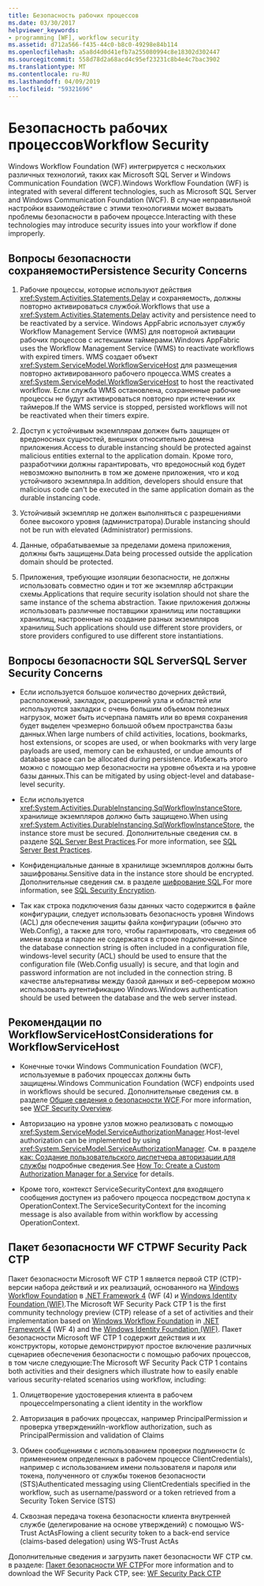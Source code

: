 ```yaml
---
title: Безопасность рабочих процессов
ms.date: 03/30/2017
helpviewer_keywords:
- programming [WF], workflow security
ms.assetid: d712a566-f435-44c0-b8c0-49298e84b114
ms.openlocfilehash: a5a8d4d0d41efb7a255080994c8e18302d302447
ms.sourcegitcommit: 558d78d2a68acd4c95ef23231c8b4e4c7bac3902
ms.translationtype: MT
ms.contentlocale: ru-RU
ms.lasthandoff: 04/09/2019
ms.locfileid: "59321696"
---
```

# <a name="workflow-security"></a><span data-ttu-id="4b0d9-102">Безопасность рабочих процессов</span><span class="sxs-lookup"><span data-stu-id="4b0d9-102">Workflow Security</span></span>
<span data-ttu-id="4b0d9-103">Windows Workflow Foundation (WF) интегрируется с нескольких различных технологий, таких как Microsoft SQL Server и Windows Communication Foundation (WCF).</span><span class="sxs-lookup"><span data-stu-id="4b0d9-103">Windows Workflow Foundation (WF) is integrated with several different technologies, such as Microsoft SQL Server and Windows Communication Foundation (WCF).</span></span> <span data-ttu-id="4b0d9-104">В случае неправильной настройки взаимодействие с этими технологиями может вызвать проблемы безопасности в рабочем процессе.</span><span class="sxs-lookup"><span data-stu-id="4b0d9-104">Interacting with these technologies may introduce security issues into your workflow if done improperly.</span></span>

## <a name="persistence-security-concerns"></a><span data-ttu-id="4b0d9-105">Вопросы безопасности сохраняемости</span><span class="sxs-lookup"><span data-stu-id="4b0d9-105">Persistence Security Concerns</span></span>

1. <span data-ttu-id="4b0d9-106">Рабочие процессы, которые используют действия <xref:System.Activities.Statements.Delay> и сохраняемость, должны повторно активироваться службой.</span><span class="sxs-lookup"><span data-stu-id="4b0d9-106">Workflows that use a <xref:System.Activities.Statements.Delay> activity and persistence need to be reactivated by a service.</span></span> <span data-ttu-id="4b0d9-107">Windows AppFabric использует службу Workflow Management Service (WMS) для повторной активации рабочих процессов с истекшими таймерами.</span><span class="sxs-lookup"><span data-stu-id="4b0d9-107">Windows AppFabric uses the Workflow Management Service (WMS) to reactivate workflows with expired timers.</span></span> <span data-ttu-id="4b0d9-108">WMS создает объект <xref:System.ServiceModel.WorkflowServiceHost> для размещения повторно активированного рабочего процесса.</span><span class="sxs-lookup"><span data-stu-id="4b0d9-108">WMS creates a <xref:System.ServiceModel.WorkflowServiceHost> to host the reactivated workflow.</span></span> <span data-ttu-id="4b0d9-109">Если служба WMS остановлена, сохраненные рабочие процессы не будут активироваться повторно при истечении их таймеров.</span><span class="sxs-lookup"><span data-stu-id="4b0d9-109">If the WMS service is stopped, persisted workflows will not be reactivated when their timers expire.</span></span>

2. <span data-ttu-id="4b0d9-110">Доступ к устойчивым экземплярам должен быть защищен от вредоносных сущностей, внешних относительно домена приложения.</span><span class="sxs-lookup"><span data-stu-id="4b0d9-110">Access to durable instancing should be protected against malicious entities external to the application domain.</span></span> <span data-ttu-id="4b0d9-111">Кроме того, разработчики должны гарантировать, что вредоносный код будет невозможно выполнить в том же домене приложения, что и код устойчивого экземпляра.</span><span class="sxs-lookup"><span data-stu-id="4b0d9-111">In addition, developers should ensure that malicious code can't be executed in the same application domain as the durable instancing code.</span></span>

3. <span data-ttu-id="4b0d9-112">Устойчивый экземпляр не должен выполняться с разрешениями более высокого уровня (администратора).</span><span class="sxs-lookup"><span data-stu-id="4b0d9-112">Durable instancing should not be run with elevated (Administrator) permissions.</span></span>

4. <span data-ttu-id="4b0d9-113">Данные, обрабатываемые за пределами домена приложения, должны быть защищены.</span><span class="sxs-lookup"><span data-stu-id="4b0d9-113">Data being processed outside the application domain should be protected.</span></span>

5. <span data-ttu-id="4b0d9-114">Приложения, требующие изоляции безопасности, не должны использовать совместно один и тот же экземпляр абстракции схемы.</span><span class="sxs-lookup"><span data-stu-id="4b0d9-114">Applications that require security isolation should not share the same instance of the schema abstraction.</span></span> <span data-ttu-id="4b0d9-115">Такие приложения должны использовать различные поставщики хранилищ или поставщики хранилищ, настроенные на создание разных экземпляров хранилищ.</span><span class="sxs-lookup"><span data-stu-id="4b0d9-115">Such applications should use different store providers, or store providers configured to use different store instantiations.</span></span>

## <a name="sql-server-security-concerns"></a><span data-ttu-id="4b0d9-116">Вопросы безопасности SQL Server</span><span class="sxs-lookup"><span data-stu-id="4b0d9-116">SQL Server Security Concerns</span></span>

-   <span data-ttu-id="4b0d9-117">Если используется большое количество дочерних действий, расположений, закладок, расширений узла и областей или используются закладки с очень большим объемом полезных нагрузок, может быть исчерпана память или во время сохранения будет выделен чрезмерно большой объем пространства базы данных.</span><span class="sxs-lookup"><span data-stu-id="4b0d9-117">When large numbers of child activities, locations, bookmarks, host extensions, or scopes are used, or when bookmarks with very large payloads are used, memory can be exhausted, or undue amounts of database space can be allocated during persistence.</span></span> <span data-ttu-id="4b0d9-118">Избежать этого можно с помощью мер безопасности на уровне объекта и на уровне базы данных.</span><span class="sxs-lookup"><span data-stu-id="4b0d9-118">This can be mitigated by using object-level and database-level security.</span></span>

-   <span data-ttu-id="4b0d9-119">Если используется <xref:System.Activities.DurableInstancing.SqlWorkflowInstanceStore>, хранилище экземпляров должно быть защищено.</span><span class="sxs-lookup"><span data-stu-id="4b0d9-119">When using <xref:System.Activities.DurableInstancing.SqlWorkflowInstanceStore>, the instance store must be secured.</span></span> <span data-ttu-id="4b0d9-120">Дополнительные сведения см. в разделе [SQL Server Best Practices](https://go.microsoft.com/fwlink/?LinkId=164972).</span><span class="sxs-lookup"><span data-stu-id="4b0d9-120">For more information, see [SQL Server Best Practices](https://go.microsoft.com/fwlink/?LinkId=164972).</span></span>

-   <span data-ttu-id="4b0d9-121">Конфиденциальные данные в хранилище экземпляров должны быть зашифрованы.</span><span class="sxs-lookup"><span data-stu-id="4b0d9-121">Sensitive data in the instance store should be encrypted.</span></span> <span data-ttu-id="4b0d9-122">Дополнительные сведения см. в разделе [шифрование SQL](https://go.microsoft.com/fwlink/?LinkId=164976).</span><span class="sxs-lookup"><span data-stu-id="4b0d9-122">For more information, see [SQL Security Encryption](https://go.microsoft.com/fwlink/?LinkId=164976).</span></span>

-   <span data-ttu-id="4b0d9-123">Так как строка подключения базы данных часто содержится в файле конфигурации, следует использовать безопасность уровня Windows (ACL) для обеспечения защиты файла конфигурации (обычно это Web.Config), а также для того, чтобы гарантировать, что сведения об имени входа и пароле не содержатся в строке подключения.</span><span class="sxs-lookup"><span data-stu-id="4b0d9-123">Since the database connection string is often included in a configuration file, windows-level security (ACL) should be used to ensure that the configuration file (Web.Config usually) is secure, and that login and password information are not included in the connection string.</span></span> <span data-ttu-id="4b0d9-124">В качестве альтернативы между базой данных и веб-сервером можно использовать аутентификацию Windows.</span><span class="sxs-lookup"><span data-stu-id="4b0d9-124">Windows authentication should be used between the database and the web server instead.</span></span>

## <a name="considerations-for-workflowservicehost"></a><span data-ttu-id="4b0d9-125">Рекомендации по WorkflowServiceHost</span><span class="sxs-lookup"><span data-stu-id="4b0d9-125">Considerations for WorkflowServiceHost</span></span>

-   <span data-ttu-id="4b0d9-126">Конечные точки Windows Communication Foundation (WCF), используемые в рабочих процессах должны быть защищены.</span><span class="sxs-lookup"><span data-stu-id="4b0d9-126">Windows Communication Foundation (WCF) endpoints used in workflows should be secured.</span></span> <span data-ttu-id="4b0d9-127">Дополнительные сведения см. в разделе [Общие сведения о безопасности WCF](https://go.microsoft.com/fwlink/?LinkID=164975).</span><span class="sxs-lookup"><span data-stu-id="4b0d9-127">For more information, see [WCF Security Overview](https://go.microsoft.com/fwlink/?LinkID=164975).</span></span>

-   <span data-ttu-id="4b0d9-128">Авторизацию на уровне узлов можно реализовать с помощью <xref:System.ServiceModel.ServiceAuthorizationManager>.</span><span class="sxs-lookup"><span data-stu-id="4b0d9-128">Host-level authorization can be implemented by using <xref:System.ServiceModel.ServiceAuthorizationManager>.</span></span> <span data-ttu-id="4b0d9-129">См. в разделе [как: Создание пользовательского диспетчера авторизации для службы](https://go.microsoft.com/fwlink/?LinkId=192228) подробные сведения.</span><span class="sxs-lookup"><span data-stu-id="4b0d9-129">See [How To: Create a Custom Authorization Manager for a Service](https://go.microsoft.com/fwlink/?LinkId=192228) for details.</span></span>

-   <span data-ttu-id="4b0d9-130">Кроме того, контекст ServiceSecurityContext для входящего сообщения доступен из рабочего процесса посредством доступа к OperationContext.</span><span class="sxs-lookup"><span data-stu-id="4b0d9-130">The ServiceSecurityContext for the incoming message is also available from within workflow by accessing OperationContext.</span></span>

## <a name="wf-security-pack-ctp"></a><span data-ttu-id="4b0d9-131">Пакет безопасности WF CTP</span><span class="sxs-lookup"><span data-stu-id="4b0d9-131">WF Security Pack CTP</span></span>
 <span data-ttu-id="4b0d9-132">Пакет безопасности Microsoft WF CTP 1 является первой CTP (CTP)-версии набора действий и их реализаций, основанного на [Windows Workflow Foundation](index.md) в [.NET Framework 4](https://docs.microsoft.com/previous-versions/dotnet/netframework-4.0/w0x726c2(v=vs.100)) (WF (4) и [Windows Identity Foundation (WIF)](../security/index.md).</span><span class="sxs-lookup"><span data-stu-id="4b0d9-132">The Microsoft WF Security Pack CTP 1 is the first community technology preview (CTP) release of a set of activities and their implementation based on [Windows Workflow Foundation](index.md) in [.NET Framework 4](https://docs.microsoft.com/previous-versions/dotnet/netframework-4.0/w0x726c2(v=vs.100)) (WF 4) and the [Windows Identity Foundation (WIF)](../security/index.md).</span></span>  <span data-ttu-id="4b0d9-133">Пакет безопасности Microsoft WF CTP 1 содержит действия и их конструкторы, которые демонстрируют простое включение различных сценариев обеспечения безопасности с помощью рабочих процессов, в том числе следующие:</span><span class="sxs-lookup"><span data-stu-id="4b0d9-133">The Microsoft WF Security Pack CTP 1 contains both activities and their designers which illustrate how to easily enable various security-related scenarios using workflow, including:</span></span>

1. <span data-ttu-id="4b0d9-134">Олицетворение удостоверения клиента в рабочем процессе</span><span class="sxs-lookup"><span data-stu-id="4b0d9-134">Impersonating a client identity in the workflow</span></span>

2. <span data-ttu-id="4b0d9-135">Авторизация в рабочих процессах, например PrincipalPermission и проверка утверждений</span><span class="sxs-lookup"><span data-stu-id="4b0d9-135">In-workflow authorization, such as PrincipalPermission and validation of Claims</span></span>

3. <span data-ttu-id="4b0d9-136">Обмен сообщениями с использованием проверки подлинности (с применением определенных в рабочем процессе ClientCredentials), например с использованием имени пользователя и пароля или токена, полученного от службы токенов безопасности (STS)</span><span class="sxs-lookup"><span data-stu-id="4b0d9-136">Authenticated messaging using ClientCredentials specified in the workflow, such as username/password or a token retrieved from a Security Token Service (STS)</span></span>

4. <span data-ttu-id="4b0d9-137">Сквозная передача токена безопасности клиента внутренней службе (делегирование на основе утверждений) с помощью WS-Trust ActAs</span><span class="sxs-lookup"><span data-stu-id="4b0d9-137">Flowing a client security token to a back-end service (claims-based delegation) using WS-Trust ActAs</span></span>

<span data-ttu-id="4b0d9-138">Дополнительные сведения и загрузить пакет безопасности WF CTP см. в разделе: [Пакет безопасности WF CTP](https://archive.codeplex.com/?p=wf)</span><span class="sxs-lookup"><span data-stu-id="4b0d9-138">For more information and to download the WF Security Pack CTP, see: [WF Security Pack CTP](https://archive.codeplex.com/?p=wf)</span></span>